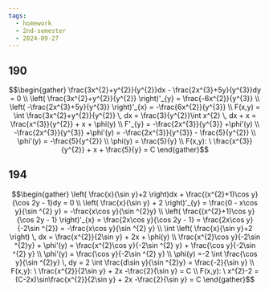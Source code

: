 ```yaml
---
tags:
  - homework
  - 2nd-semester
  - 2024-09-27
---
```


## 190

$$\begin{gather}
\frac{3x^{2}+y^{2}}{y^{2}}dx - \frac{2x^{3}+5y}{y^{3}}dy = 0 \\
\left( \frac{3x^{2}+y^{2}}{y^{2}} \right)'_{y} = \frac{-6x^{2}}{y^{3}} \\
\left( -\frac{2x^{3}+5y}{y^{3}} \right)'_{x} = -\frac{6x^{2}}{y^{3}} \\
F(x,y) = \int \frac{3x^{2}+y^{2}}{y^{2}} \, dx = \frac{3}{y^{2}}\int x^{2} \, dx + x = \frac{x^{3}}{y^{2}} + x + \phi(y) \\
F'_{y} = -\frac{2x^{3}}{y^{3}} +\phi'(y) \\
-\frac{2x^{3}}{y^{3}} +\phi'(y) = -\frac{2x^{3}}{y^{3}} - \frac{5}{y^{2}} \\
\phi'(y) = -\frac{5}{y^{2}} \\
\phi(y) = \frac{5}{y} \\
F(x,y): \ \frac{x^{3}}{y^{2}} + x + \frac{5}{y} = C
\end{gather}$$

## 194

$$\begin{gather}
\left( \frac{x}{\sin y}+2 \right)dx + \frac{(x^{2}+1)\cos y}{\cos 2y - 1}dy = 0 \\
\left( \frac{x}{\sin y} + 2 \right)'_{y} = \frac{0 - x\cos y}{\sin ^{2} y} = -\frac{x\cos y}{\sin ^{2}y} \\
\left( \frac{(x^{2}+1)\cos y}{\cos 2y - 1} \right)'_{x} = \frac{2x\cos y}{\cos 2y - 1} = \frac{2x\cos y}{-2\sin ^{2}} = -\frac{x\cos y}{\sin ^{2} y} \\
\int \left( \frac{x}{\sin y}+2 \right)  \, dx = \frac{x^{2}}{2\sin y} + 2x + \phi(y) \\
\frac{x^{2}\cos y}{-2\sin ^{2}y} + \phi'(y) = \frac{x^{2}\cos y}{-2\sin ^{2} y} + \frac{\cos y}{-2\sin ^{2} y} \\
\phi'(y) = \frac{\cos y}{-2\sin ^{2} y} \\
\phi(y) =-2 \int \frac{\cos y}{\sin ^{2}y} \, dy = 2 \int \frac{d\sin y}{\sin ^{2}y} = \frac{-2}{\sin y} \\
F(x,y): \ \frac{x^{2}}{2\sin y} + 2x -\frac{2}{\sin y} = C \\
F(x,y): \ x^{2}-2 = (C-2x)\sin\frac{x^{2}}{2\sin y} + 2x -\frac{2}{\sin y} = C
\end{gather}$$